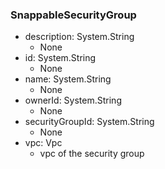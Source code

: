 ### SnappableSecurityGroup
- description: System.String
  - None
- id: System.String
  - None
- name: System.String
  - None
- ownerId: System.String
  - None
- securityGroupId: System.String
  - None
- vpc: Vpc
  - vpc of the security group
